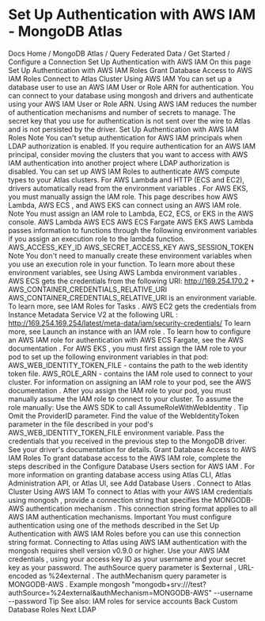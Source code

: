 # Set Up Authentication with AWS IAM - MongoDB Atlas


Docs Home / MongoDB Atlas / Query Federated Data / Get Started / Configure a Connection Set Up Authentication with AWS IAM On this page Set Up Authentication with AWS IAM Roles Grant Database Access to AWS IAM Roles Connect to Atlas Cluster Using AWS IAM You can set up a database user to use an AWS IAM User or Role ARN for authentication. You can connect
to your database using mongosh and drivers and authenticate using
your AWS IAM User or Role ARN. Using AWS IAM reduces the number
of authentication mechanisms and number of secrets to manage. The secret
key that you use for authentication is not sent over the wire to Atlas and is not persisted by the driver. Set Up Authentication with AWS IAM Roles Note You can't setup authentication for AWS IAM principals when LDAP authorization is enabled. If you require authentication for an AWS IAM principal, consider
moving the clusters that you want to access with AWS IAM
authentication into another project where LDAP authorization is
disabled. You can set up AWS IAM Roles to authenticate AWS compute types to
your Atlas clusters. For AWS Lambda and HTTP (ECS and EC2), drivers automatically read
from the environment variables .
For AWS EKS, you must manually assign the IAM role. This page
describes how AWS Lambda, AWS ECS , and AWS EKS can
connect using an AWS IAM role. Note You must assign an IAM role to Lambda, EC2, ECS, or EKS in the AWS console. AWS Lambda AWS ECS AWS ECS Fargate AWS EKS AWS Lambda passes information to functions through the following
environment variables if you assign an execution role to the
lambda function. AWS_ACCESS_KEY_ID AWS_SECRET_ACCESS_KEY AWS_SESSION_TOKEN Note You don't need to manually create these environment variables when
you use an execution role in your
function. To learn more about these environment variables, see Using AWS Lambda
environment variables . AWS ECS gets the credentials from
the following URI: http://169.254.170.2 + AWS_CONTAINER_CREDENTIALS_RELATIVE_URI AWS_CONTAINER_CREDENTIALS_RELATIVE_URI is an environment variable.
To learn more, see IAM Roles for Tasks . AWS EC2 gets the credentials from Instance Metadata Service V2 at the
following URL : http://169.254.169.254/latest/meta-data/iam/security-credentials/ To learn more, see Launch an instance with an IAM role . To learn how to configure an AWS IAM role for authentication with AWS ECS Fargate, see the AWS documentation . For AWS EKS , you must first
assign the IAM role to your pod to set up the following environment
variables in that pod: AWS_WEB_IDENTITY_TOKEN_FILE - contains the path to the web
identity token file. AWS_ROLE_ARN - contains the IAM role used to connect to
your cluster. For information on assigning an IAM role to your pod, see the AWS documentation . After you assign the IAM role to your pod, you must manually
assume the IAM role to connect to your cluster. To assume the role manually: Use the AWS SDK to
call AssumeRoleWithWebIdentity . Tip Omit the ProviderID parameter. Find the value of the WebIdentityToken parameter in the file
described in your pod's AWS_WEB_IDENTITY_TOKEN_FILE environment variable. Pass the credentials that you received in the previous step to the
MongoDB driver. See your driver's documentation for
details. Grant Database Access to AWS IAM Roles To grant database access to the AWS IAM role, complete the steps
described in the Configure Database Users section for AWS IAM . For
more information on granting database access using Atlas CLI,
Atlas Administration API, or Atlas UI, see Add Database Users . Connect to Atlas Cluster Using AWS IAM To connect to Atlas with your AWS IAM credentials using mongosh , provide a connection string that specifies the
MONGODB-AWS authentication mechanism . This connection string
format applies to all AWS IAM authentication mechanisms. Important You must configure authentication using one of the
methods described in the Set Up Authentication with AWS IAM Roles before
you can use this connection string format. Connecting to Atlas using AWS IAM authentication with the mongosh requires shell version v0.9.0 or higher. Use your AWS IAM credentials ,
using your access key ID as your username and your secret key as your
password. The authSource query parameter is $external , URL-encoded as %24external . The authMechanism query parameter is MONGODB-AWS . Example mongosh "mongodb+srv://<atlas-host-name>/test?authSource=%24external&authMechanism=MONGODB-AWS" --username <access-key-id> --password <secret-key> Tip See also: IAM roles for service accounts Back Custom Database Roles Next LDAP
